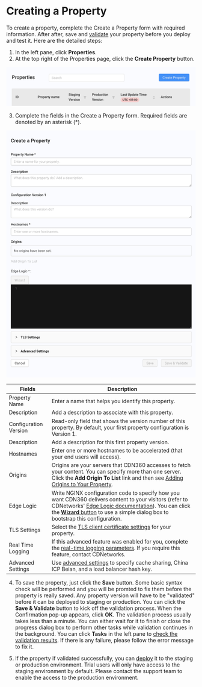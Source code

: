 # Creating a Property

To create a property, complete the Create a Property form with required information. After after, save and [validate](</docs/portal/properties/validating-property.md>) your property before you deploy and test it. Here are the detailed steps:

1. In the left pane, click **Properties**.
2. At the top right of the Properties page, click the **Create Property** button. 

![null](</docs/resources/images/Create Property.png>)

3. Complete the fields in the Create a Property form. Required fields are denoted by an asterisk (\*).

<p align=center><img src="/docs/resources/images/Create a Property.png" alt="edit property" width="700"></p>

| **Fields**                | **Description**                                    |
| --------------------------| ---------------------------------------------------|
| Property Name             | Enter a name that helps you identify this property.|
| Description               | Add a description to associate with this property. |
| Configuration Version     | Read-only field that shows the version number of this property. By default, your first property configuration is Version 1. |
| Description               | Add a description for this first property version. |
| Hostnames                 | Enter one or more hostnames to be accelerated (that your end users will access). |
| Origins                   | Origins are your servers that CDN360 accesses to fetch your content. You can specify more than one server. Click the **Add Origin To List** link and then see [Adding Origins to Your Property](</docs/portal/properties/managing-origins.md>).|
| Edge Logic                | Write NGINX configuration code to specify how you want CDN360 delivers content to your visitors (refer to CDNetworks' [Edge Logic documentation](</docs/edge-logic/intro.md>)). You can click the [**Wizard** button](ToBeDone) to use a simple dialog box to bootstrap this configuration.|
| TLS Settings              | Select the [TLS client certificate settings](ToBeDone) for your property.|
| Real Time Logging | If this advanced feature was enabled for you, complete the [real-time logging parameters](ToBeDone). If you require this feature, contact CDNetworks.|
| Advanced Settings         | Use [advanced settings](</docs/portal/properties/advanced-settings.md>) to specify cache sharing, China ICP Beian, and a load balancer hash key.|

4. To save the property, just click the **Save** button. Some basic syntax check will be performed and you will be promted to fix them before the property is really saved. Any property version will have to be "validated" before it can be deployed to staging or production. You can click the <strong>Save & Validate</strong> button to kick off the validation process. When the Confirmation pop-up appears, click <strong>OK</strong>. The validation process usually takes less than a minute. You can either wait for it to finish or close the progress dialog box to perform other tasks while validation continues in the background. You can click <strong>Tasks</strong> in the left pane to [check the validation results](validating-property.md). If there is any failure, please follow the error message to fix it.

5. If the property if validated successfully, you can [deploy](</docs/portal/properties/deploying-property.md>) it to the staging or production environment. Trial users will only have access to the staging environment by default. Please contact the support team to enable the access to the production environment.

